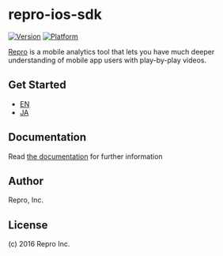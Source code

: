 # repro-ios-sdk

[![Version](http://cocoapod-badges.herokuapp.com/v/Repro/badge.png)](http://cocoadocs.org/docsets/Repro)
[![Platform](http://cocoapod-badges.herokuapp.com/p/Repro/badge.png)](http://cocoadocs.org/docsets/Repro)

[Repro](https://repro.io) is a mobile analytics tool that lets you have much deeper understanding of mobile app users with play-by-play videos.

## Get Started

- [EN](http://docs.repro.io/en/dev/sdk/getstarted/ios.html)
- [JA](http://docs.repro.io/ja/dev/sdk/getstarted/ios.html)

## Documentation

Read [the documentation](http://docs.repro.io) for further information

## Author

Repro, Inc.

## License

(c) 2016 Repro Inc.
